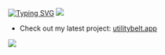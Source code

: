 <p align="center">

<a href="https://github.com/claw1200"><img src="https://readme-typing-svg.demolab.com?font=Be+Vietnam+Pro&weight=600&size=43&duration=1200&pause=100&color=FFA93C&multiline=true&repeat=false&width=1000&height=130&lines=hey%2C+i'm+claw+%F0%9F%91%8B;i+write+code+sometimes" alt="Typing SVG" /></a>
<a href="https://github.com/claw1200">
    <img src="https://github-stats-alpha.vercel.app/api?username=claw1200&cc=22272e&tc=FFA93CFF&ic=fff&bc=0000t">
</a>

</p>
<p>
    
- Check out my latest project: [utilitybelt.app](https://utilitybelt.app)

![](https://komarev.com/ghpvc/?username=claw1200&base=0)
